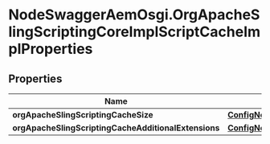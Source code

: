 # NodeSwaggerAemOsgi.OrgApacheSlingScriptingCoreImplScriptCacheImplProperties

## Properties

Name | Type | Description | Notes
------------ | ------------- | ------------- | -------------
**orgApacheSlingScriptingCacheSize** | [**ConfigNodePropertyInteger**](ConfigNodePropertyInteger.md) |  | [optional] 
**orgApacheSlingScriptingCacheAdditionalExtensions** | [**ConfigNodePropertyArray**](ConfigNodePropertyArray.md) |  | [optional] 


